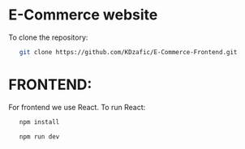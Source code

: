 # E-Commerce website

To clone the repository:

```bash
   git clone https://github.com/KDzafic/E-Commerce-Frontend.git
```

# FRONTEND:

For frontend we use React.
To run React:

```bash
   npm install
```

```bash
   npm run dev
```
